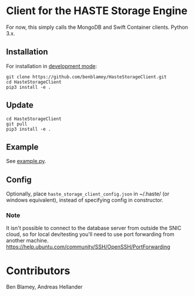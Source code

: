 # Client for the HASTE Storage Engine

For now, this simply calls the MongoDB and Swift Container clients. Python 3.x.

## Installation
For installation in [development mode](https://setuptools.readthedocs.io/en/latest/setuptools.html#development-mode):
```
git clone https://github.com/benblamey/HasteStorageClient.git
cd HasteStorageClient
pip3 install -e .
```

## Update
```
cd HasteStorageClient
git pull
pip3 install -e .
```

## Example
See [example.py](example.py).

## Config
Optionally, place `haste_storage_client_config.json` in ~/.haste/ (or windows equivalent),
instead of specifying config in constructor.

### Note
It isn't possible to connect to the database server from outside the SNIC cloud, so for local dev/testing you'll
need to use port forwarding from another machine. https://help.ubuntu.com/community/SSH/OpenSSH/PortForwarding

# Contributors
Ben Blamey, Andreas Hellander
